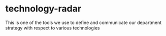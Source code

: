 technology-radar
================

This is one of the tools we use to define and communicate our department strategy with respect to various technologies
